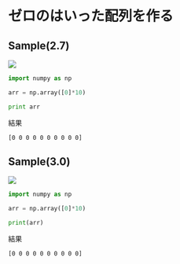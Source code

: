 # ゼロのはいった配列を作る

## Sample(2.7)

![](/img/np_zeroarray.png)

```python
import numpy as np

arr = np.array([0]*10)

print arr
```

結果
```shell
[0 0 0 0 0 0 0 0 0 0]
```

## Sample(3.0)

![](/img/np_zeroarray.png)

```python
import numpy as np

arr = np.array([0]*10)

print(arr)
```

結果
```shell
[0 0 0 0 0 0 0 0 0 0]
```
